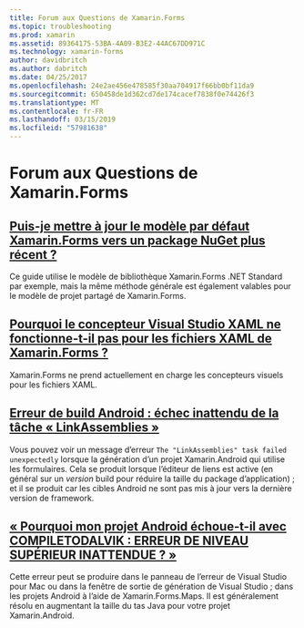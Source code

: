 ```yaml
---
title: Forum aux Questions de Xamarin.Forms
ms.topic: troubleshooting
ms.prod: xamarin
ms.assetid: 89364175-53BA-4A09-B3E2-44AC67DD971C
ms.technology: xamarin-forms
author: davidbritch
ms.author: dabritch
ms.date: 04/25/2017
ms.openlocfilehash: 24e2ae456e478585f30aa704917f66bb0bf11da9
ms.sourcegitcommit: 650458de1d362cd7de174cacef7838f0e74426f3
ms.translationtype: MT
ms.contentlocale: fr-FR
ms.lasthandoff: 03/15/2019
ms.locfileid: "57981638"
---
```

# <a name="xamarinforms-frequently-asked-questions"></a>Forum aux Questions de Xamarin.Forms

## <a name="can-i-update-the-xamarinforms-default-template-to-a-newer-nuget-packageupdate-forms-templatemd"></a>[Puis-je mettre à jour le modèle par défaut Xamarin.Forms vers un package NuGet plus récent ?](update-forms-template.md)
Ce guide utilise le modèle de bibliothèque Xamarin.Forms .NET Standard par exemple, mais la même méthode générale est également valables pour le modèle de projet partagé de Xamarin.Forms.

## <a name="why-doesnt-the-visual-studio-xaml-designer-work-for-xamarinforms-xaml-filesforms-xaml-designermd"></a>[Pourquoi le concepteur Visual Studio XAML ne fonctionne-t-il pas pour les fichiers XAML de Xamarin.Forms ?](forms-xaml-designer.md)
Xamarin.Forms ne prend actuellement en charge les concepteurs visuels pour les fichiers XAML.

## <a name="android-build-error-the-linkassemblies-task-failed-unexpectedlyandroid-linkassemblies-errormd"></a>[Erreur de build Android : échec inattendu de la tâche « LinkAssemblies »](android-linkassemblies-error.md)
Vous pouvez voir un message d’erreur `The "LinkAssemblies" task failed unexpectedly` lorsque la génération d’un projet Xamarin.Android qui utilise les formulaires. Cela se produit lorsque l’éditeur de liens est active (en général sur un *version* build pour réduire la taille du package d’application) ; et il se produit car les cibles Android ne sont pas mis à jour vers la dernière version de framework. 

## <a name="why-does-my-xamarinformsmaps-android-project-fail-with-compiletodalvik--unexpected-top-level-errormaps-compiletodalvik-errormd"></a>[« Pourquoi mon projet Android échoue-t-il avec COMPILETODALVIK : ERREUR DE NIVEAU SUPÉRIEUR INATTENDUE ? »](maps-compiletodalvik-error.md)
Cette erreur peut se produire dans le panneau de l’erreur de Visual Studio pour Mac ou dans la fenêtre de sortie de génération de Visual Studio ; dans les projets Android à l’aide de Xamarin.Forms.Maps. Il est généralement résolu en augmentant la taille du tas Java pour votre projet Xamarin.Android.
